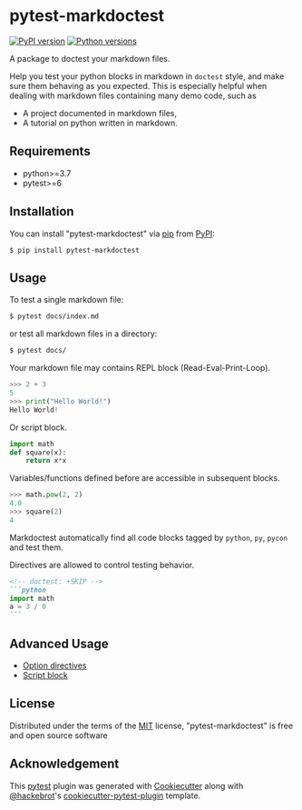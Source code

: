 # pytest-markdoctest

[![PyPI version](https://img.shields.io/pypi/v/pytest-markdoctest.svg)](https://pypi.org/project/pytest-markdoctest)
[![Python versions](https://img.shields.io/pypi/pyversions/pytest-markdoctest.svg)](https://pypi.org/project/pytest-markdoctest)

A package to doctest your markdown files. 

Help you test your python blocks in markdown in `doctest` style, and make sure them behaving as you expected. This is especially helpful when dealing with markdown files containing many demo code, such as 
- A project documented in markdown files, 
- A tutorial on python written in markdown.


## Requirements

- python>=3.7
- pytest>=6

## Installation

You can install \"pytest-markdoctest\" via
[pip](https://pypi.org/project/pip/) from
[PyPI](https://pypi.org/project):

    $ pip install pytest-markdoctest

## Usage

To test a single markdown file:
```sh
$ pytest docs/index.md
```
or test all markdown files in a directory:
```sh
$ pytest docs/
```

Your markdown file may contains REPL block (Read-Eval-Print-Loop).

```python
>>> 2 + 3
5
>>> print("Hello World!")
Hello World!
```

Or script block.
```python
import math
def square(x):
    return x*x
```

Variables/functions defined before are accessible in subsequent blocks.
```python
>>> math.pow(2, 2)
4.0
>>> square(2)
4
```

Markdoctest automatically find all code blocks tagged by `python`, `py`, `pycon` and test them.

Directives are allowed to control testing behavior.
````markdown
<!-- doctest: +SKIP -->
```python
import math
a = 3 / 0
```
````

## Advanced Usage

- [Option directives](./tests/test_option_directive.md)
- [Script block](./tests/test_script_block.md)


## License

Distributed under the terms of the
[MIT](http://opensource.org/licenses/MIT) license,
\"pytest-markdoctest\" is free and open source software

## Acknowledgement

This [pytest](https://github.com/pytest-dev/pytest) plugin was generated
with [Cookiecutter](https://github.com/audreyr/cookiecutter) along with
[\@hackebrot](https://github.com/hackebrot)\'s
[cookiecutter-pytest-plugin](https://github.com/pytest-dev/cookiecutter-pytest-plugin)
template.